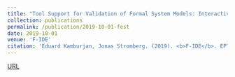 ```yaml
---
title: "Tool Support for Validation of Formal System Models: Interactive Visualization and Requirements Traceability"
collection: publications
permalink: /publication/2019-10-01-fest
date: 2019-10-01
venue: 'F-IDE'
citation: 'Eduard Kamburjan, Jonas Stromberg. (2019). <b>F-IDE</b>. EPTCS 310'
---
```


[URL](https://doi.org/10.1007/978-3-319-98047-8_7)

